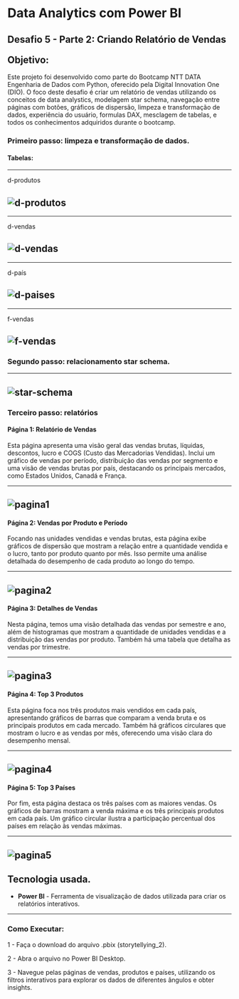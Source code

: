 <h1>Data Analytics com Power BI</h1> 

<h2>Desafio 5 - Parte 2: Criando Relatório de Vendas
<p></p>
Objetivo:</h2>

<p>Este projeto foi desenvolvido como parte do Bootcamp NTT DATA Engenharia de Dados com Python, oferecido pela Digital Innovation One (DIO). O foco deste desafio é criar um relatório de vendas utilizando os conceitos de data analystics, modelagem star schema,
navegação entre páginas com botões, gráficos de dispersão, limpeza e transformação de dados, experiência do usuário, formulas DAX, mesclagem de tabelas, e todos os conhecimentos adquiridos durante o bootcamp.</p>


<h3> Primeiro passo: limpeza e transformação de dados. </h3>

<h4> Tabelas:</h4>

-------------------------------------------------------
<p>d-produtos</p>

![d-produtos](https://github.com/user-attachments/assets/6e1ec09c-2524-4b80-8714-a327fedc423b)
-------------------------------------------------------

-------------------------------------------------------
<p>d-vendas</p>

![d-vendas](https://github.com/user-attachments/assets/d19a3242-9291-4a99-9490-09acbe01081a)
-------------------------------------------------------

-------------------------------------------------------
<p>d-país</p>

![d-paises](https://github.com/user-attachments/assets/413cbeb4-38e1-4a74-8ffb-de2acaa4e49e)
-------------------------------------------------------

-------------------------------------------------------
<p>f-vendas</p>

![f-vendas](https://github.com/user-attachments/assets/5079ce67-ba8c-480d-bbe0-6c526814d4a1)
-------------------------------------------------------

<h3> Segundo passo: relacionamento star schema. </h3>

-------------------------------------------------------
![star-schema](https://github.com/user-attachments/assets/45acf282-fbb5-4760-b457-e9b7383f29f9)
-------------------------------------------------------

<h3>Terceiro passo: relatórios</h3>

<h4>Página 1: Relatório de Vendas</h4>

<p>Esta página apresenta uma visão geral das vendas brutas, líquidas, descontos, lucro e COGS (Custo das Mercadorias Vendidas). Inclui um gráfico de vendas por período, distribuição das vendas por segmento e uma visão de vendas brutas por país, destacando os principais mercados, como Estados Unidos, Canadá e França.</p>

-------------------------------------------------------
![pagina1](https://github.com/user-attachments/assets/be400db4-b3f4-46c9-aa44-033921d247d2)
-------------------------------------------------------

<h4>Página 2: Vendas por Produto e Período</h4>

<p>Focando nas unidades vendidas e vendas brutas, esta página exibe gráficos de dispersão que mostram a relação entre a quantidade vendida e o lucro, tanto por produto quanto por mês. Isso permite uma análise detalhada do desempenho de cada produto ao longo do tempo.</p>

-------------------------------------------------------
![pagina2](https://github.com/user-attachments/assets/0cc749ca-85e3-4766-89a6-10bf0496aab7)
-------------------------------------------------------

<h4>Página 3: Detalhes de Vendas</h4>

<p>Nesta página, temos uma visão detalhada das vendas por semestre e ano, além de histogramas que mostram a quantidade de unidades vendidas e a distribuição das vendas por produto. Também há uma tabela que detalha as vendas por trimestre.</p>

-------------------------------------------------------
![pagina3](https://github.com/user-attachments/assets/b2b02bd1-96b6-4796-b428-fa5d7cd96aa8)
-------------------------------------------------------

<h4>Página 4: Top 3 Produtos</h4>

<p>Esta página foca nos três produtos mais vendidos em cada país, apresentando gráficos de barras que comparam a venda bruta e os principais produtos em cada mercado. Também há gráficos circulares que mostram o lucro e as vendas por mês, oferecendo uma visão clara do desempenho mensal.</p>

-------------------------------------------------------
![pagina4](https://github.com/user-attachments/assets/edd81bda-88fe-48d9-a4ad-14e6c08bf472)
-------------------------------------------------------

<h4>Página 5: Top 3 Países</h4>

<p>Por fim, esta página destaca os três países com as maiores vendas. Os gráficos de barras mostram a venda máxima e os três principais produtos em cada país. Um gráfico circular ilustra a participação percentual dos países em relação às vendas máximas.</p>

-------------------------------------------------------
![pagina5](https://github.com/user-attachments/assets/75b9bba9-05aa-437b-b33e-25ba008ba1c3)
-------------------------------------------------------

## Tecnologia usada.

- **Power BI** - Ferramenta de visualização de dados utilizada para criar os relatórios interativos.
-----------------------------------------------------------
### Como Executar:

1 - Faça o download do arquivo .pbix (storytellying_2).

2 - Abra o arquivo no Power BI Desktop.

3 - Navegue pelas páginas de vendas, produtos e países, utilizando os filtros interativos para explorar os dados de diferentes ângulos e obter insights.
